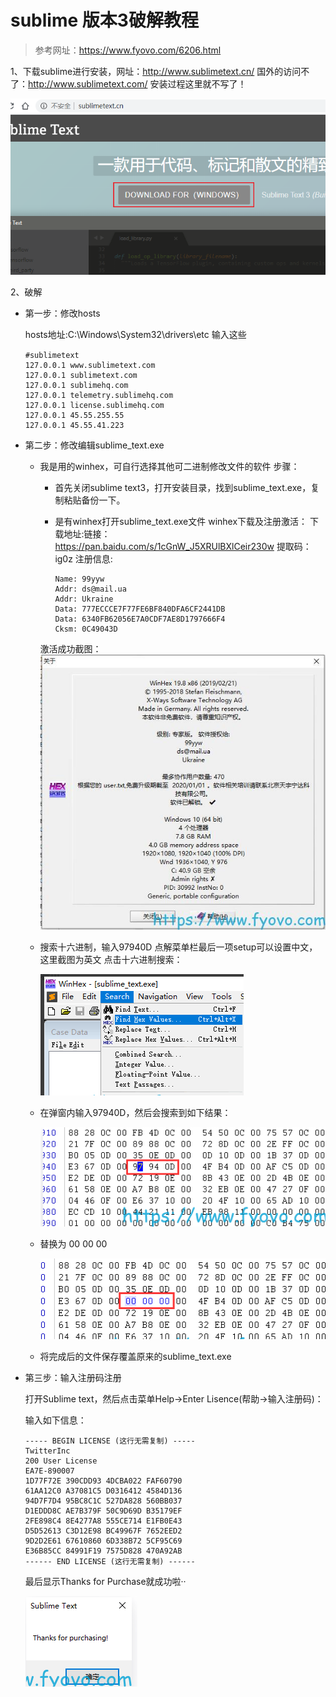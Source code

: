 # sublime 版本3破解教程

> 参考网址：https://www.fyovo.com/6206.html

1、下载sublime进行安装，网址：http://www.sublimetext.cn/ 国外的访问不了：http://www.sublimetext.com/ 安装过程这里就不写了！

![image-20200503093838131](images/image-20200503093838131.png)

2、破解

- 第一步：修改hosts

  hosts地址:C:\Windows\System32\drivers\etc 输入这些

  ```auto
  #sublimetext　
  127.0.0.1 www.sublimetext.com
  127.0.0.1 sublimetext.com
  127.0.0.1 sublimehq.com
  127.0.0.1 telemetry.sublimehq.com
  127.0.0.1 license.sublimehq.com
  127.0.0.1 45.55.255.55
  127.0.0.1 45.55.41.223
  ```

- 第二步：修改编辑sublime_text.exe
  - 我是用的winhex，可自行选择其他可二进制修改文件的软件
    步骤：
    - 首先关闭sublime text3，打开安装目录，找到sublime_text.exe，复制粘贴备份一下。

    - 是有winhex打开sublime_text.exe文件
      winhex下载及注册激活：
      下载地址:链接：https://pan.baidu.com/s/1cGnW_J5XRUlBXlCeir230w 提取码：ig0z 
      注册信息:

      ```
      Name: 99yyw
      Addr: ds@mail.ua
      Addr: Ukraine
      Data: 777ECCCE7F77FE6BF840DFA6CF2441DB
      Data: 6340FB62056E7A0CDF7AE8D1797666F4
      Cksm: 0C49043D
      ```
    激活成功截图：![img](images/XF60Z6_KEGJD6DYXR1T.jpg)

  - 搜索十六进制，输入97940D
    点解菜单栏最后一项setup可以设置中文，这里截图为英文
    点击十六进制搜索：

    ![image-20200503095006233](images/image-20200503095006233.png)

  - 在弹窗内输入97940D，然后会搜索到如下结果：

    ![image-20200503095154795](images/image-20200503095154795.png)

  - 替换为 00 00 00
  
    ![image-20200503095230841](images/image-20200503095230841.png)
  
  - 将完成后的文件保存覆盖原来的sublime_text.exe

- 第三步：输入注册码注册

  打开Sublime text，然后点击菜单Help->Enter Lisence(帮助->输入注册码)：

  输入如下信息：

  ```
  ----- BEGIN LICENSE (这行无需复制) -----
  TwitterInc
  200 User License
  EA7E-890007
  1D77F72E 390CDD93 4DCBA022 FAF60790
  61AA12C0 A37081C5 D0316412 4584D136
  94D7F7D4 95BC8C1C 527DA828 560BB037
  D1EDDD8C AE7B379F 50C9D69D B35179EF
  2FE898C4 8E4277A8 555CE714 E1FB0E43
  D5D52613 C3D12E98 BC49967F 7652EED2
  9D2D2E61 67610860 6D338B72 5CF95C69
  E36B85CC 84991F19 7575D828 470A92AB
  ------ END LICENSE (这行无需复制) ------
  ```

  最后显示Thanks for Purchase就成功啦··

  ![image-20200503095704208](images/image-20200503095704208.png)


